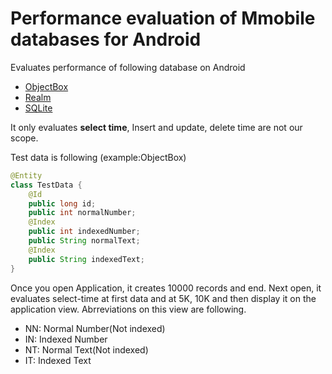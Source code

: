 # Performance evaluation of Mmobile databases for Android

Evaluates performance of following database on Android
- [ObjectBox](https://objectbox.io/)
- [Realm](https://realm.io)
- [SQLite](https://www.sqlite.org/index.html)

It only evaluates __select time__, Insert and update, delete time are not our scope.

Test data is following (example:ObjectBox)
```java
@Entity
class TestData {
	@Id
	public long id;
	public int normalNumber;
	@Index
	public int indexedNumber;
	public String normalText;
	@Index
	public String indexedText;
}

```

Once you open Application, it creates 10000 records and end.
Next open, it evaluates select-time at first data and at 5K, 10K and then display it on the application view.
Abrreviations on this view are following.
- NN: Normal Number(Not indexed)
- IN: Indexed Number
- NT: Normal Text(Not indexed)
- IT: Indexed Text








